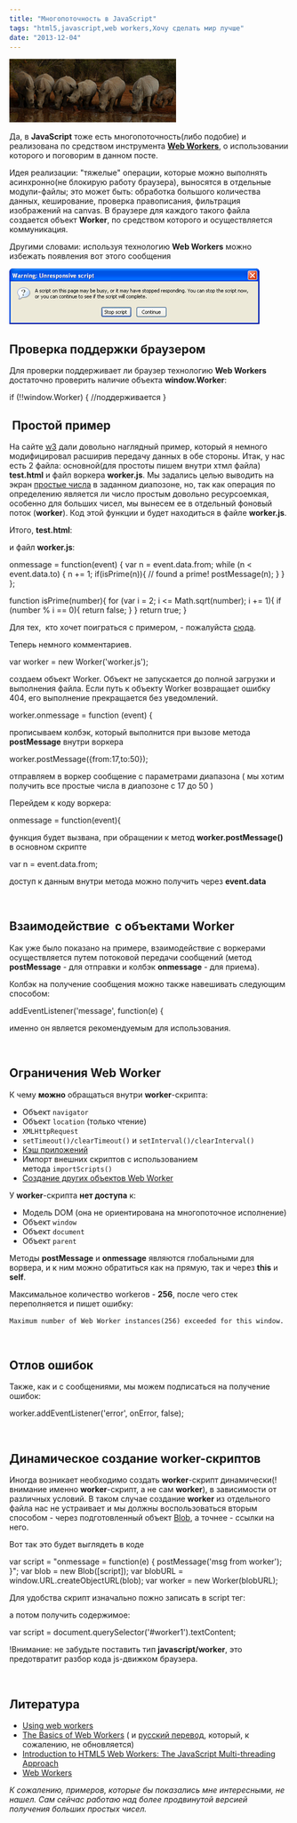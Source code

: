 ```yaml
---
title: "Многопоточность в JavaScript"
tags: "html5,javascript,web workers,Хочу сделать мир лучше"
date: "2013-12-04"
---
```


![](images/crash-of-rhino-300x114.png "crash-of-rhino")

Да, в **JavaScript** тоже есть многопоточность(либо подобие) и реализована по средством инструмента **[Web Workers](http://www.w3.org/TR/workers/ "w3")**, о использовании которого и поговорим в данном посте.

Идея реализации: "тяжелые" операции, которые можно выполнять асинхронно(не блокирую работу браузера), выносятся в отдельные модули-файлы; это может быть: обработка большого количества данных, кеширование, проверка правописания, фильтрация изображений на canvas. В браузере для каждого такого файла создается объект **Worker**, по средством которого и осуществляется коммуникация.

Другими словами: используя технологию **Web Workers** можно избежать появления вот этого сообщения

![](images/unresponsive_script1.gif "unresponsive_script")

## Проверка поддержки браузером

Для проверки поддерживает ли браузер технологию **Web Workers** достаточно проверить наличие объекта **window.Worker**:

if (!!window.Worker)
{
    //поддерживается
}

##  Простой пример

На сайте [w3](http://www.w3.org/TR/workers/) дали довольно наглядный пример, который я немного модифицировал расширив передачу данных в обе стороны. Итак, у нас есть 2 файла: основной(для простоты пишем внутри хтмл файла) **test.html** и файл воркера **worker.js**. Мы задались целью выводить на экран [простые числа](http://ru.wikipedia.org/wiki/%D0%9F%D1%80%D0%BE%D1%81%D1%82%D0%BE%D0%B5_%D1%87%D0%B8%D1%81%D0%BB%D0%BE) в заданном диапозоне, но, так как операция по определению является ли число простым довольно ресурсоемкая, особенно для больших чисел, мы вынесем ее в отдельный фоновый поток (**worker**). Код этой функции и будет находиться в файле **worker.js**.

Итого, **test.html**:

<!DOCTYPE HTML>
<html>
<body>
<output id="result"></output>
<script>
    var worker = new Worker('worker.js');
    worker.onmessage = function (event) {
        document.getElementById('result').textContent += ', ' + event.data;
    };
    worker.postMessage({from:17,to:50});
</script>
</body>
</html>

и файл **worker.js**:

onmessage = function(event)
{
    var n = event.data.from;
    while (n < event.data.to) {
        n += 1;
        if(isPrime(n)){
            // found a prime!
            postMessage(n);
        }
    }
};

function isPrime(number){
    for (var i = 2; i <= Math.sqrt(number); i += 1){
        if (number % i == 0){
            return false;
        }
    }
    return true;
}

Для тех,  кто хочет поиграться с примером, - пожалуйста [сюда](http://learn.javascript.ru/play/DJ8n1b).

Теперь немного комментариев.

var worker = new Worker('worker.js');

создаем объект Worker. Объект не запускается до полной загрузки и выполнения файла. Если путь к объекту Worker возвращает ошибку 404, его выполнение прекращается без уведомлений.

worker.onmessage = function (event) {

прописываем колбэк, который выполнится при вызове метода **postMessage** внутри воркера

worker.postMessage({from:17,to:50});

отправляем в воркер сообщение с параметрами диапазона ( мы хотим получить все простые числа в диапозоне с 17 до 50 )

Перейдем к коду воркера:

onmessage = function(event){

функция будет вызвана, при обращении к метод **worker.postMessage()** в основном скрипте

 var n = event.data.from;

доступ к данным внутри метода можно получить через **event.data**

 

## Взаимодействие  с объектами Worker

Как уже было показано на примере, взаимодействие с воркерами осуществляется путем потоковой передачи сообщений (метод **postMessage** - для отправки и колбэк **onmessage** - для приема).

Колбэк на получение сообщения можно также навешивать следующим способом:

addEventListener('message', function(e) {

именно он является рекомендуемым для использования.

 

## Ограничения Web Worker

К чему **можно** обращаться внутри **worker**\-скрипта:

- Объект `navigator`
- Объект `location` (только чтение)
- `XMLHttpRequest`
- `setTimeout()/clearTimeout()` и `setInterval()/clearInterval()`
- [Кэш приложений](http://www.html5rocks.com/tutorials/appcache/beginner/)
- Импорт внешних скриптов с использованием метода `importScripts()`
- [Создание других объектов Web Worker](http://www.html5rocks.com/ru/tutorials/workers/basics/#toc-enviornment-subworkers)

У **worker**\-скрипта **нет доступа** к:

- Модель DOM (она не ориентирована на многопоточное исполнение)
- Объект `window`
- Объект `document`
- Объект `parent`

Методы **postMessage** и **onmessage** являются глобальными для ворвера, и к ним можно обратиться как на прямую, так и через **this** и **self**.

Максимальное количество workerов - **256**, после чего стек переполняется и пишет ошибку:

```
Maximum number of Web Worker instances(256) exceeded for this window.
```

 

## Отлов ошибок

Также, как и с сообщениями, мы можем подписаться на получение ошибок:

 worker.addEventListener('error', onError, false);

 

## Динамическое создание worker-скриптов

Иногда возникает необходимо создать **worker**\-скрипт динамически(!внимание именно **worker**\-скрипт, а не сам **worker**), в зависимости от различных условий. В таком случае создание **worker** из отдельного файла нас не устраивает и мы должны воспользоваться вторым способом - через подготовленный объект [Blob](http://dev.w3.org/2009/dap/file-system/file-writer.html#the-blobbuilder-interface), а точнее - ссылки на него.

Вот так это будет выглядеть в коде

var script = "onmessage = function(e) { postMessage('msg from worker'); }";
var blob = new Blob(\[script\]);
var blobURL = window.URL.createObjectURL(blob);
var worker = new Worker(blobURL);

Для удобства скрипт изначально пожно записать в script тег:

<script id="worker1" type="javascript/worker">
    //...код вашего воркера
</script>

а потом получить содержимое:

var script = document.querySelector('#worker1').textContent;

!Внимание: не забудьте поставить тип **javascript/worker**, это предотвратит разбор кода js-движком браузера.

 

## Литература

- [Using web workers](https://developer.mozilla.org/en-US/docs/Web/Guide/Performance/Using_web_workers "MDN")
- [The Basics of Web Workers](http://www.html5rocks.com/en/tutorials/workers/basics/) ( и [русский перевод](http://www.html5rocks.com/ru/tutorials/workers/basics/), который, к сожалению, не обновляется)
- [Introduction to HTML5 Web Workers: The JavaScript Multi-threading Approach](http://msdn.microsoft.com/en-us/hh549259.aspx "msdn")
- [Web Workers](http://msdn.microsoft.com/en-us/library/ie/hh673568(v=vs.85).aspx "Internet Explorer Dev Center") 

_К сожалению, примеров, которые бы показались мне интересными, не нашел. Сам сейчас работаю над более продвинутой версией получения больших простых чисел._
